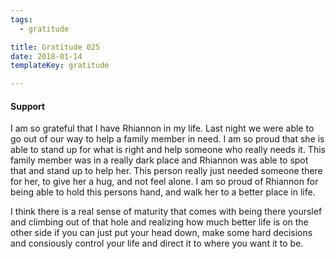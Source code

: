 ```yaml
---
tags:
  - gratitude

title: Gratitude 025
date: 2018-01-14
templateKey: gratitude

---
```



#### Support


I am so grateful that I have Rhiannon in my life.  Last night we were able to go out of our way to help a family member in  need.  I am so proud that she is able to stand up for what is right and help someone who really needs it.  This family member was in a really dark place and Rhiannon was able to spot that and stand up to help her.  This person really just needed someone there for her, to give her a hug, and not feel alone.  I am so proud of Rhiannon for being able to hold this persons hand, and walk her to a better place in life.


I think there is a real sense of maturity that comes with being there yourslef and climbing out of that hole and realizing how much better life is on the other side if you can just put your head down, make some hard decisions and consiously control your life and direct it to where you want it to be.
